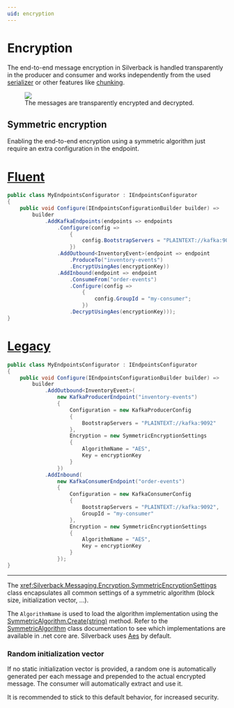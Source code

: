 ```yaml
---
uid: encryption
---
```


# Encryption

The end-to-end message encryption in Silverback is handled transparently in the producer and consumer and works independently from the used [serializer](xref:serialization) or other features like [chunking](xref:chunking).

<figure>
	<a href="~/images/diagrams/encryption.png"><img src="~/images/diagrams/encryption.png"></a>
    <figcaption>The messages are transparently encrypted and decrypted.</figcaption>
</figure>

## Symmetric encryption

Enabling the end-to-end encryption using a symmetric algorithm just require an extra configuration in the endpoint.

# [Fluent](#tab/json-fixed-type-fluent)
```csharp
public class MyEndpointsConfigurator : IEndpointsConfigurator
{
    public void Configure(IEndpointsConfigurationBuilder builder) =>
        builder
            .AddKafkaEndpoints(endpoints => endpoints
                .Configure(config => 
                    {
                        config.BootstrapServers = "PLAINTEXT://kafka:9092"; 
                    })
                .AddOutbound<InventoryEvent>(endpoint => endpoint
                    .ProduceTo("inventory-events")
                    .EncryptUsingAes(encryptionKey))
                .AddInbound(endpoint => endpoint
                    .ConsumeFrom("order-events")
                    .Configure(config => 
                        {
                            config.GroupId = "my-consumer";
                        })
                    .DecryptUsingAes(encryptionKey)));
}
```
# [Legacy](#tab/json-fixed-type-legacy)
```csharp
public class MyEndpointsConfigurator : IEndpointsConfigurator
{
    public void Configure(IEndpointsConfigurationBuilder builder) =>
        builder
            .AddOutbound<InventoryEvent>(
                new KafkaProducerEndpoint("inventory-events")
                {
                    Configuration = new KafkaProducerConfig
                    {
                        BootstrapServers = "PLAINTEXT://kafka:9092"
                    },
                    Encryption = new SymmetricEncryptionSettings
                    {
                        AlgorithmName = "AES",
                        Key = encryptionKey
                    } 
                })
            .AddInbound(
                new KafkaConsumerEndpoint("order-events")
                {
                    Configuration = new KafkaConsumerConfig
                    {
                        BootstrapServers = "PLAINTEXT://kafka:9092",
                        GroupId = "my-consumer"
                    },
                    Encryption = new SymmetricEncryptionSettings
                    {
                        AlgorithmName = "AES",
                        Key = encryptionKey
                    } 
                });
}
```
***

The <xref:Silverback.Messaging.Encryption.SymmetricEncryptionSettings> class encapsulates all common settings of a symmetric algorithm (block size, initialization vector, ...).

The `AlgorithmName` is used to load the algorithm implementation using the [SymmetricAlgorithm.Create(string)](https://docs.microsoft.com/en-us/dotnet/api/system.security.cryptography.symmetricalgorithm.create) method. Refer to the [SymmetricAlgorithm](https://docs.microsoft.com/en-us/dotnet/api/system.security.cryptography.symmetricalgorithm) class documentation to see which implementations are available in .net core are. Silverback uses [Aes](https://docs.microsoft.com/en-us/dotnet/api/system.security.cryptography.aes) by default.

### Random initialization vector

If no static initialization vector is provided, a random one is automatically generated per each message and prepended to the actual encrypted message. The consumer will automatically extract and use it.

It is recommended to stick to this default behavior, for increased security.
